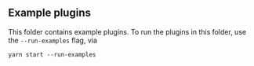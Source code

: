 ## Example plugins

This folder contains example plugins.  To run the plugins in this folder, use the `--run-examples` flag, via

```
yarn start --run-examples
```

